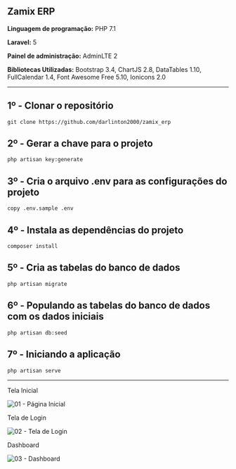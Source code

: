 <h2>Zamix ERP</h2>

<p><b>Linguagem de programação:</b> PHP 7.1</p>
<p><b>Laravel:</b> 5</p>
<p><b>Painel de administração:</b> AdminLTE 2</p>
<p><b>Bibliotecas Utilizadas:</b> Bootstrap 3.4, ChartJS 2.8, DataTables 1.10, FullCalendar 1.4, Font Awesome Free 5.10, Ionicons 2.0</p>

<hr/>

## 1º - Clonar o repositório
```
git clone https://github.com/darlinton2000/zamix_erp
```
## 2º - Gerar a chave para o projeto
```
php artisan key:generate
```
## 3º - Cria o arquivo .env para as configurações do projeto
```
copy .env.sample .env
```
## 4º - Instala as dependências do projeto
```
composer install
```
## 5º - Cria as tabelas do banco de dados
```
php artisan migrate
```
## 6º - Populando as tabelas do banco de dados com os dados iniciais
```
php artisan db:seed
```
## 7º - Iniciando a aplicação
```
php artisan serve
```

<hr/>

Tela Inicial

![01 - Página Inicial](https://user-images.githubusercontent.com/46008964/224045952-12ed3040-1672-450a-bb5d-2d7f05a46109.png)

Tela de Login

![02 - Tela de Login](https://user-images.githubusercontent.com/46008964/224046047-8f2e2a8c-e78e-4cd6-ba68-70e8032d3538.png)

Dashboard

![03 - Dashboard](https://user-images.githubusercontent.com/46008964/224138506-815be77b-90af-41f9-a018-0c22eab571d6.png)


